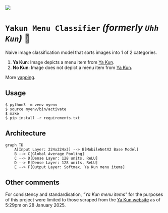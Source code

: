 ![](https://img.shields.io/badge/uhh--kun_1.0.0-build-orange)

# `Yakun Menu Classifier` *(formerly `Uhh Kun`)* 🥤

Naive image classification model that sorts images into 1 of 2 categories.

1. **Ya Kun**: Image depicts a menu item from [Ya Kun](https://app.yakun.com/).
2. **No Kun**: Image does not depict a menu item from [Ya Kun](https://app.yakun.com/).

More [yapping](#other-comments).

## Usage


```console
$ python3 -m venv myenv
$ source myenv/bin/activate
$ make 
$ pip install -r requirements.txt
```

## Architecture

```mermaid
graph TD
    A[Input Layer: 224x224x3] --> B[MobileNetV2 Base Model]
    B --> C[Global Average Pooling]
    C --> D[Dense Layer: 128 units, ReLU]
    D --> E[Dense Layer: 128 units, ReLU]
    E --> F[Output Layer: Softmax, Ya Kun menu items]
```

## Other comments

For consistency and standardisation, *"Ya Kun menu items"* for the purposes of this project were limited to those scraped from the [Ya Kun website](https://app.yakun.com/menu.html) as of 5:29pm on 28 January 2025.